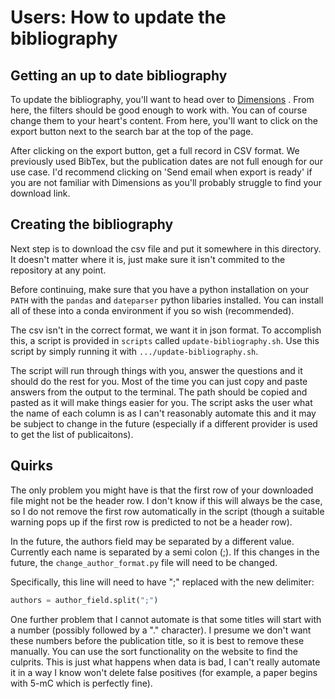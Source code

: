 # Users: How to update the bibliography

## Getting an up to date bibliography

To update the bibliography, you'll want to head over to
[Dimensions](https://app.dimensions.ai/discover/publication?search_mode=content&order=date&or_facet_researcher=ur.01337470631.76&or_facet_researcher=ur.0634726306.30&or_facet_researcher=ur.01040701516.28&or_facet_researcher=ur.0724251750.63&or_facet_researcher=ur.015375054345.08&or_facet_researcher=ur.01310756701.08&or_facet_research_org=grid.8391.3&or_facet_publication_type=article&or_facet_publication_type=preprint)
. From here, the filters should be good enough to work with. You can of course
change them to your heart's content. From here, you'll want to click on the
export button next to the search bar at the top of the page.

After clicking on the export button, get a full record in CSV format. We
previously used BibTex, but the publication dates are not full enough for 
our use case. I'd recommend clicking on 'Send email when export is ready'
if you are not familiar with Dimensions as you'll probably struggle to find
your download link.

## Creating the bibliography

Next step is to download the csv file and put it somewhere in this directory.
It doesn't matter where it is, just make sure it isn't commited to the
repository at any point.

Before continuing, make sure that you have a python installation on your
`PATH` with the `pandas` and `dateparser` python libaries installed. You can
install all of these into a conda environment if you so wish (recommended).

The csv isn't in the correct format, we want it in json format. To accomplish
this, a script is provided in `scripts` called `update-bibliography.sh`.
Use this script by simply running it with `.../update-bibliography.sh`.

The script will run through things with you, answer the questions and it should
do the rest for you. Most of the time you can just copy and paste answers from
the output to the terminal. The path should be copied and pasted as it will
make things easier for you. The script asks the user what the name of each
column is as I can't reasonably automate this and it may be subject to change
in the future (especially if a different provider is used to get the list
of publicaitons).

## Quirks

The only problem you might have is that the first row of your downloaded file
might not be the header row. I don't know if this will always be the case, so I
do not remove the first row automatically in the script (though a suitable
warning pops up if the first row is predicted to not be a header row).

In the future, the authors field may be separated by a different value.
Currently each name is separated by a semi colon (;). If this changes in the
future, the `change_author_format.py` file will need to be changed. 

Specifically, this line will need to have ";" replaced with the new delimiter:
```python
authors = author_field.split(";")
```

One further problem that I cannot automate is that some titles will start with
a number (possibly followed by a "." character). I presume we don't want these
numbers before the publication title, so it is best to remove these manually.
You can use the sort functionality on the website to find the culprits. This
is just what happens when data is bad, I can't really automate it in a way I
know won't delete false positives (for example, a paper begins with 5-mC
which is perfectly fine).
